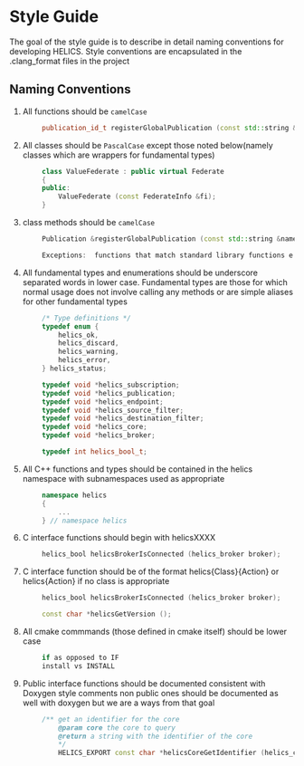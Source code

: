 Style Guide
===========

The goal of the style guide is to describe in detail naming conventions
for developing HELICS. Style conventions are encapsulated in the
.clang\_format files in the project

Naming Conventions
------------------

1) All functions should be `camelCase`

``` cpp
        publication_id_t registerGlobalPublication (const std::string &name, const std::string &type, const std::string &units = "");
```

2) All classes should be `PascalCase` except those noted below(namely classes which are wrappers for fundamental types)

``` cpp
        class ValueFederate : public virtual Federate
        {
        public:
            ValueFederate (const FederateInfo &fi);
        }
```

3) class methods should be `camelCase`

``` cpp
        Publication &registerGlobalPublication (const std::string &name, const std::string &type, const std::string &units = "");

        Exceptions:  functions that match standard library functions e.g. to_string()
```

4) All fundamental types and enumerations should be underscore
   separated words in lower case. Fundamental types are those for which
   normal usage does not involve calling any methods or are simple
   aliases for other fundamental types

``` cpp
        /* Type definitions */
        typedef enum {
            helics_ok,
            helics_discard,
            helics_warning,
            helics_error,
        } helics_status;

        typedef void *helics_subscription;
        typedef void *helics_publication;
        typedef void *helics_endpoint;
        typedef void *helics_source_filter;
        typedef void *helics_destination_filter;
        typedef void *helics_core;
        typedef void *helics_broker;

        typedef int helics_bool_t;
```

5)  All C++ functions and types should be contained in the helics
    namespace with subnamespaces used as appropriate

``` cpp
        namespace helics
        {
            ...
        } // namespace helics
```

6)  C interface functions should begin with helicsXXXX

``` cpp
        helics_bool helicsBrokerIsConnected (helics_broker broker);
```

7)  C interface function should be of the format helics{Class}{Action}
    or helics{Action} if no class is appropriate

``` cpp
        helics_bool helicsBrokerIsConnected (helics_broker broker);

        const char *helicsGetVersion ();
```

8) All cmake commmands (those defined in cmake itself) should be lower case

``` cmake
        if as opposed to IF
        install vs INSTALL
```

9)  Public interface functions should be documented consistent with Doxygen style comments
    non public ones should be documented as well with doxygen but we are a ways from that goal

``` cpp
        /** get an identifier for the core
            @param core the core to query
            @return a string with the identifier of the core
            */
            HELICS_EXPORT const char *helicsCoreGetIdentifier (helics_core core);
```
